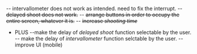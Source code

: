 -- intervallometer does not work as intended. need to fix the interrupt.
-- ~~delayed shoot does not work.~~
-- ~~arrange buttons in order to occupy the entire screen, whatever it is.~~
-- ~~increase *shooting time*~~

- PLUS
	--make the delay of *delayed shoot* function selectable by the user.
	-- make the delay of *intervallometer* function selctable by the user. 
	-- improve UI (mobile)
	
